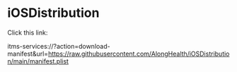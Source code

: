 # iOSDistribution

Click this link: 

itms-services://?action=download-manifest&amp;url=https://raw.githubusercontent.com/AlongHealth/iOSDistribution/main/manifest.plist